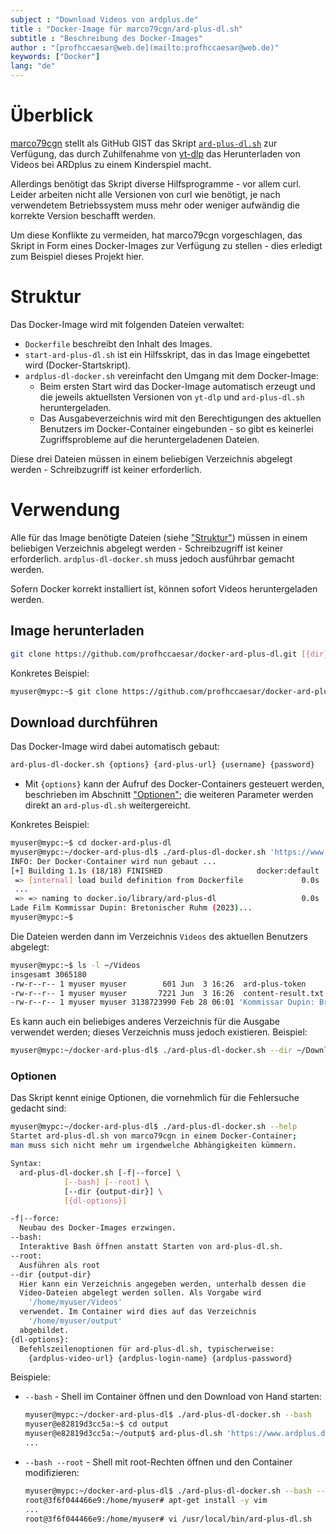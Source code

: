 ```yaml
---
subject : "Download Videos von ardplus.de"
title : "Docker-Image für marco79cgn/ard-plus-dl.sh"
subtitle : "Beschreibung des Docker-Images"
author : "[profhccaesar@web.de](mailto:profhccaesar@web.de)"
keywords: ["Docker"]
lang: "de"
---
```


# Überblick

[marco79cgn](https://gist.github.com/marco79cgn) stellt als GitHub GIST das Skript [`ard-plus-dl.sh`](https://gist.github.com/marco79cgn/b09e26beaaf466cb04f9d74122866048) zur Verfügung, das durch Zuhilfenahme von [yt-dlp](https://github.com/yt-dlp/yt-dlp) das Herunterladen von Videos bei ARDplus zu einem Kinderspiel macht.

Allerdings benötigt das Skript diverse Hilfsprogramme - vor allem curl. Leider arbeiten nicht alle Versionen von curl wie benötigt, je nach verwendetem Betriebssystem muss mehr oder weniger aufwändig die korrekte Version beschafft werden.

Um diese Konflikte zu vermeiden, hat marco79cgn vorgeschlagen, das Skript in Form eines Docker-Images zur Verfügung zu stellen - dies erledigt zum Beispiel dieses Projekt hier.

# Struktur

Das Docker-Image wird mit folgenden Dateien verwaltet:

- `Dockerfile` beschreibt den Inhalt des Images.
- `start-ard-plus-dl.sh` ist ein Hilfsskript, das in das Image eingebettet wird (Docker-Startskript).
- `ardplus-dl-docker.sh` vereinfacht den Umgang mit dem Docker-Image:
  - Beim ersten Start wird das Docker-Image automatisch erzeugt und die jeweils aktuellsten Versionen von `yt-dlp` und `ard-plus-dl.sh` heruntergeladen.
  - Das Ausgabeverzeichnis wird mit den Berechtigungen des aktuellen Benutzers im Docker-Container eingebunden - so gibt es keinerlei Zugriffsprobleme auf die heruntergeladenen Dateien.

Diese drei Dateien müssen in einem beliebigen Verzeichnis abgelegt werden - Schreibzugriff ist keiner erforderlich.

# Verwendung

Alle für das Image benötigte Dateien (siehe ["Struktur"](#struktur)) müssen in einem beliebigen Verzeichnis abgelegt werden - Schreibzugriff ist keiner erforderlich. `ardplus-dl-docker.sh` muss jedoch ausführbar gemacht werden.

Sofern Docker korrekt installiert ist, können sofort Videos heruntergeladen werden.

## Image herunterladen

```bash
git clone https://github.com/profhccaesar/docker-ard-plus-dl.git [{dir}]
```
Konkretes Beispiel:

```bash
myuser@mypc:~$ git clone https://github.com/profhccaesar/docker-ard-plus-dl.git ./docker-ard-plus-dl
```

## Download durchführen

Das Docker-Image wird dabei automatisch gebaut:

```bash
ard-plus-dl-docker.sh {options} {ard-plus-url} {username} {password}
```

- Mit `{options}`  kann der Aufruf des Docker-Containers gesteuert werden, beschrieben im Abschnitt ["Optionen"](#optionen); die weiteren Parameter werden direkt an `ard-plus-dl.sh` weitergereicht.

Konkretes Beispiel:

```bash
myuser@mypc:~$ cd docker-ard-plus-dl
myuser@mypc:~/docker-ard-plus-dl$ ./ard-plus-dl-docker.sh 'https://www.ardplus.de/details/a0S010000037hjZ-kommissar-dupin-bretonischer-ruhm' 'myuser' 'mypassword'
INFO: Der Docker-Container wird nun gebaut ...
[+] Building 1.1s (18/18) FINISHED                     docker:default
 => [internal] load build definition from Dockerfile             0.0s
 ...
 => => naming to docker.io/library/ard-plus-dl                   0.0s
Lade Film Kommissar Dupin: Bretonischer Ruhm (2023)...
myuser@mypc:~$
```

Die Dateien werden dann im Verzeichnis `Videos` des aktuellen Benutzers abgelegt:

```bash
myuser@mypc:~$ ls -l ~/Videos
insgesamt 3065180
-rw-r--r-- 1 myuser myuser        601 Jun  3 16:26  ard-plus-token
-rw-r--r-- 1 myuser myuser       7221 Jun  3 16:26  content-result.txt
-rw-r--r-- 1 myuser myuser 3138723990 Feb 28 06:01 'Kommissar Dupin: Bretonischer Ruhm (2023).mp4'
```

Es kann auch ein beliebiges anderes Verzeichnis für die Ausgabe verwendet werden; dieses Verzeichnis muss jedoch existieren. Beispiel:

```bash
myuser@mypc:~/docker-ard-plus-dl$ ./ard-plus-dl-docker.sh --dir ~/Downloads 'https://www.ardplus.de/details/a0S010000037hjZ-kommissar-dupin-bretonischer-ruhm' 'myuser' 'mypassword'
```

### Optionen

Das Skript kennt einige Optionen, die vornehmlich für die Fehlersuche gedacht sind:

```bash
myuser@mypc:~/docker-ard-plus-dl$ ./ard-plus-dl-docker.sh --help
Startet ard-plus-dl.sh von marco79cgn in einem Docker-Container;
man muss sich nicht mehr um irgendwelche Abhängigkeiten kümmern.

Syntax:
  ard-plus-dl-docker.sh [-f|--force] \
            [--bash] [--root] \
            [--dir {output-dir}] \
            [{dl-options}]

-f|--force:
  Neubau des Docker-Images erzwingen.
--bash:
  Interaktive Bash öffnen anstatt Starten von ard-plus-dl.sh.
--root:
  Ausführen als root
--dir {output-dir}
  Hier kann ein Verzeichnis angegeben werden, unterhalb dessen die
  Video-Dateien abgelegt werden sollen. Als Vorgabe wird
    '/home/myuser/Videos'
  verwendet. Im Container wird dies auf das Verzeichnis 
    '/home/myuser/output'
  abgebildet.
{dl-options}:
  Befehlszeilenoptionen für ard-plus-dl.sh, typischerweise:
    {ardplus-video-url} {ardplus-login-name} {ardplus-password}
```

Beispiele:

- `--bash` - Shell im Container öffnen und den Download von Hand starten:

  ```bash
  myuser@mypc:~/docker-ard-plus-dl$ ./ard-plus-dl-docker.sh --bash
  myuser@e82819d3cc5a:~$ cd output
  myuser@e82819d3cc5a:~/output$ ard-plus-dl.sh 'https://www.ardplus.de/details/a0T010000005zBQ-raumpatrouille-orion' 'myuser' 'mypassword'
  ...
  ```

- `--bash --root` - Shell mit root-Rechten öffnen und den Container modifizieren:

  ```bash
  myuser@mypc:~/docker-ard-plus-dl$ ./ard-plus-dl-docker.sh --bash --root
  root@3f6f044466e9:/home/myuser# apt-get install -y vim
  ...
  root@3f6f044466e9:/home/myuser# vi /usr/local/bin/ard-plus-dl.sh
  ```
